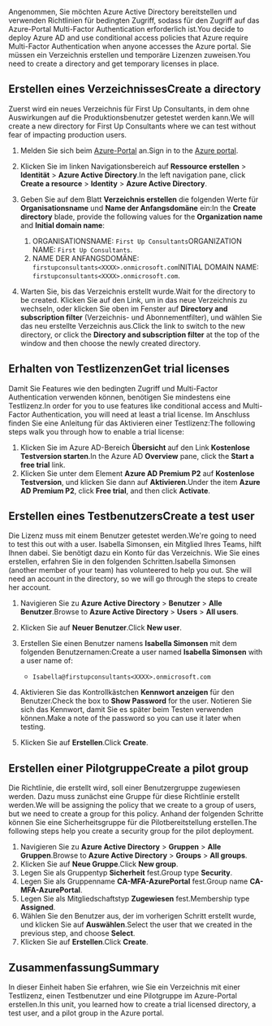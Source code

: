 <span data-ttu-id="214d0-101">Angenommen, Sie möchten Azure Active Directory bereitstellen und verwenden Richtlinien für bedingten Zugriff, sodass für den Zugriff auf das Azure-Portal Multi-Factor Authentication erforderlich ist.</span><span class="sxs-lookup"><span data-stu-id="214d0-101">You decide to deploy Azure AD and use conditional access policies that Azure require Multi-Factor Authentication when anyone accesses the Azure portal.</span></span> <span data-ttu-id="214d0-102">Sie müssen ein Verzeichnis erstellen und temporäre Lizenzen zuweisen.</span><span class="sxs-lookup"><span data-stu-id="214d0-102">You need to create a directory and get temporary licenses in place.</span></span>

## <a name="create-a-directory"></a><span data-ttu-id="214d0-103">Erstellen eines Verzeichnisses</span><span class="sxs-lookup"><span data-stu-id="214d0-103">Create a directory</span></span>
<span data-ttu-id="214d0-104">Zuerst wird ein neues Verzeichnis für First Up Consultants, in dem ohne Auswirkungen auf die Produktionsbenutzer getestet werden kann.</span><span class="sxs-lookup"><span data-stu-id="214d0-104">We will create a new directory for First Up Consultants where we can test without fear of impacting production users.</span></span>

1. <span data-ttu-id="214d0-105">Melden Sie sich beim [Azure-Portal](https://portal.azure.com/) an.</span><span class="sxs-lookup"><span data-stu-id="214d0-105">Sign in to the [Azure portal](https://portal.azure.com/).</span></span>
1. <span data-ttu-id="214d0-106">Klicken Sie im linken Navigationsbereich auf **Ressource erstellen** > **Identität** > **Azure Active Directory**.</span><span class="sxs-lookup"><span data-stu-id="214d0-106">In the left navigation pane, click **Create a resource** > **Identity** > **Azure Active Directory**.</span></span>
1. <span data-ttu-id="214d0-107">Geben Sie auf dem Blatt **Verzeichnis erstellen** die folgenden Werte für **Organisationsname** und **Name der Anfangsdomäne** ein:</span><span class="sxs-lookup"><span data-stu-id="214d0-107">In the **Create directory** blade, provide the following values for the **Organization name** and **Initial domain name**:</span></span>

   1. <span data-ttu-id="214d0-108">ORGANISATIONSNAME: `First Up Consultants`</span><span class="sxs-lookup"><span data-stu-id="214d0-108">ORGANIZATION NAME: `First Up Consultants`.</span></span>
   1. <span data-ttu-id="214d0-109">NAME DER ANFANGSDOMÄNE: `firstupconsultants<XXXX>.onmicrosoft.com`</span><span class="sxs-lookup"><span data-stu-id="214d0-109">INITIAL DOMAIN NAME: `firstupconsultants<XXXX>.onmicrosoft.com`.</span></span>

1. <span data-ttu-id="214d0-110">Warten Sie, bis das Verzeichnis erstellt wurde.</span><span class="sxs-lookup"><span data-stu-id="214d0-110">Wait for the directory to be created.</span></span> <span data-ttu-id="214d0-111">Klicken Sie auf den Link, um in das neue Verzeichnis zu wechseln, oder klicken Sie oben im Fenster auf **Directory and subscription filter** (Verzeichnis- und Abonnementfilter), und wählen Sie das neu erstellte Verzeichnis aus.</span><span class="sxs-lookup"><span data-stu-id="214d0-111">Click the link to switch to the new directory, or click the **Directory and subscription filter** at the top of the window and then choose the newly created directory.</span></span>

## <a name="get-trial-licenses"></a><span data-ttu-id="214d0-112">Erhalten von Testlizenzen</span><span class="sxs-lookup"><span data-stu-id="214d0-112">Get trial licenses</span></span>

<span data-ttu-id="214d0-113">Damit Sie Features wie den bedingten Zugriff und Multi-Factor Authentication verwenden können, benötigen Sie mindestens eine Testlizenz.</span><span class="sxs-lookup"><span data-stu-id="214d0-113">In order for you to use features like conditional access and Multi-Factor Authentication, you will need at least a trial license.</span></span> <span data-ttu-id="214d0-114">Im Anschluss finden Sie eine Anleitung für das Aktivieren einer Testlizenz:</span><span class="sxs-lookup"><span data-stu-id="214d0-114">The following steps walk you through how to enable a trial license:</span></span>

1. <span data-ttu-id="214d0-115">Klicken Sie im Azure AD-Bereich **Übersicht** auf den Link **Kostenlose Testversion starten**.</span><span class="sxs-lookup"><span data-stu-id="214d0-115">In the Azure AD **Overview** pane, click the **Start a free trial** link.</span></span>
1. <span data-ttu-id="214d0-116">Klicken Sie unter dem Element **Azure AD Premium P2** auf **Kostenlose Testversion**, und klicken Sie dann auf **Aktivieren**.</span><span class="sxs-lookup"><span data-stu-id="214d0-116">Under the item **Azure AD Premium P2**, click **Free trial**, and then click **Activate**.</span></span>

## <a name="create-a-test-user"></a><span data-ttu-id="214d0-117">Erstellen eines Testbenutzers</span><span class="sxs-lookup"><span data-stu-id="214d0-117">Create a test user</span></span>

<span data-ttu-id="214d0-118">Die Lizenz muss mit einem Benutzer getestet werden.</span><span class="sxs-lookup"><span data-stu-id="214d0-118">We're going to need to test this out with a user.</span></span> <span data-ttu-id="214d0-119">Isabella Simonsen, ein Mitglied Ihres Teams, hilft Ihnen dabei. Sie benötigt dazu ein Konto für das Verzeichnis. Wie Sie eines erstellen, erfahren Sie in den folgenden Schritten.</span><span class="sxs-lookup"><span data-stu-id="214d0-119">Isabella Simonsen (another member of your team) has volunteered to help you out. She will need an account in the directory, so we will go through the steps to create her account.</span></span>

1. <span data-ttu-id="214d0-120">Navigieren Sie zu **Azure Active Directory** > **Benutzer** > **Alle Benutzer**.</span><span class="sxs-lookup"><span data-stu-id="214d0-120">Browse to **Azure Active Directory** > **Users** > **All users**.</span></span>
1. <span data-ttu-id="214d0-121">Klicken Sie auf **Neuer Benutzer**.</span><span class="sxs-lookup"><span data-stu-id="214d0-121">Click **New user**.</span></span>
1. <span data-ttu-id="214d0-122">Erstellen Sie einen Benutzer namens **Isabella Simonsen** mit dem folgenden Benutzernamen:</span><span class="sxs-lookup"><span data-stu-id="214d0-122">Create a user named **Isabella Simonsen** with a user name of:</span></span>

   * `Isabella@firstupconsultants<XXXX>.onmicrosoft.com`

1. <span data-ttu-id="214d0-123">Aktivieren Sie das Kontrollkästchen **Kennwort anzeigen** für den Benutzer.</span><span class="sxs-lookup"><span data-stu-id="214d0-123">Check the box to **Show Password** for the user.</span></span> <span data-ttu-id="214d0-124">Notieren Sie sich das Kennwort, damit Sie es später beim Testen verwenden können.</span><span class="sxs-lookup"><span data-stu-id="214d0-124">Make a note of the password so you can use it later when testing.</span></span>
1. <span data-ttu-id="214d0-125">Klicken Sie auf **Erstellen**.</span><span class="sxs-lookup"><span data-stu-id="214d0-125">Click **Create**.</span></span>

## <a name="create-a-pilot-group"></a><span data-ttu-id="214d0-126">Erstellen einer Pilotgruppe</span><span class="sxs-lookup"><span data-stu-id="214d0-126">Create a pilot group</span></span>

<span data-ttu-id="214d0-127">Die Richtlinie, die erstellt wird, soll einer Benutzergruppe zugewiesen werden. Dazu muss zunächst eine Gruppe für diese Richtlinie erstellt werden.</span><span class="sxs-lookup"><span data-stu-id="214d0-127">We will be assigning the policy that we create to a group of users, but we need to create a group for this policy.</span></span> <span data-ttu-id="214d0-128">Anhand der folgenden Schritte können Sie eine Sicherheitsgruppe für die Pilotbereitstellung erstellen.</span><span class="sxs-lookup"><span data-stu-id="214d0-128">The following steps help you create a security group for the pilot deployment.</span></span>

1. <span data-ttu-id="214d0-129">Navigieren Sie zu **Azure Active Directory** > **Gruppen** > **Alle Gruppen**.</span><span class="sxs-lookup"><span data-stu-id="214d0-129">Browse to **Azure Active Directory** > **Groups** > **All groups**.</span></span>
1. <span data-ttu-id="214d0-130">Klicken Sie auf **Neue Gruppe**.</span><span class="sxs-lookup"><span data-stu-id="214d0-130">Click **New group**.</span></span>
1. <span data-ttu-id="214d0-131">Legen Sie als Gruppentyp **Sicherheit** fest.</span><span class="sxs-lookup"><span data-stu-id="214d0-131">Group type **Security**.</span></span>
1. <span data-ttu-id="214d0-132">Legen Sie als Gruppenname **CA-MFA-AzurePortal** fest.</span><span class="sxs-lookup"><span data-stu-id="214d0-132">Group name **CA-MFA-AzurePortal**.</span></span>
1. <span data-ttu-id="214d0-133">Legen Sie als Mitgliedschaftstyp **Zugewiesen** fest.</span><span class="sxs-lookup"><span data-stu-id="214d0-133">Membership type **Assigned**.</span></span>
1. <span data-ttu-id="214d0-134">Wählen Sie den Benutzer aus, der im vorherigen Schritt erstellt wurde, und klicken Sie auf **Auswählen**.</span><span class="sxs-lookup"><span data-stu-id="214d0-134">Select the user that we created in the previous step, and choose **Select**.</span></span>
1. <span data-ttu-id="214d0-135">Klicken Sie auf **Erstellen**.</span><span class="sxs-lookup"><span data-stu-id="214d0-135">Click **Create**.</span></span>

## <a name="summary"></a><span data-ttu-id="214d0-136">Zusammenfassung</span><span class="sxs-lookup"><span data-stu-id="214d0-136">Summary</span></span>

<span data-ttu-id="214d0-137">In dieser Einheit haben Sie erfahren, wie Sie ein Verzeichnis mit einer Testlizenz, einen Testbenutzer und eine Pilotgruppe im Azure-Portal erstellen.</span><span class="sxs-lookup"><span data-stu-id="214d0-137">In this unit, you learned how to create a trial licensed directory, a test user, and a pilot group in the Azure portal.</span></span>
